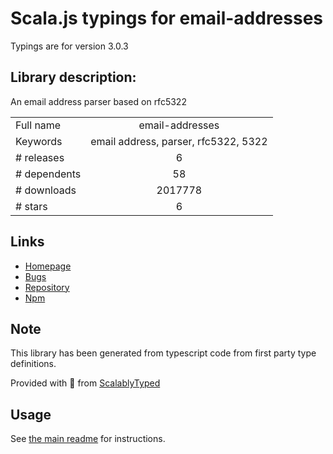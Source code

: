 
# Scala.js typings for email-addresses

Typings are for version 3.0.3

## Library description:
An email address parser based on rfc5322

|                    |                 |
| ------------------ | :-------------: |
| Full name          | email-addresses |
| Keywords           | email address, parser, rfc5322, 5322 |
| # releases         | 6 |
| # dependents       | 58 |
| # downloads        | 2017778 |
| # stars            | 6 |

## Links
- [Homepage](https://github.com/jackbearheart/email-addresses)
- [Bugs](https://github.com/jackbearheart/email-addresses/issues)
- [Repository](https://github.com/jackbearheart/email-addresses)
- [Npm](https://www.npmjs.com/package/email-addresses)
    


## Note
This library has been generated from typescript code from first party type definitions.

Provided with :purple_heart: from [ScalablyTyped](https://github.com/oyvindberg/ScalablyTyped)

## Usage
See [the main readme](../../readme.md) for instructions.


